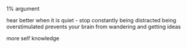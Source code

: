 1% argument

hear better when it is quiet - stop constantly being distracted
being overstimulated prevents your brain from wandering and getting ideas

more self knowledge
